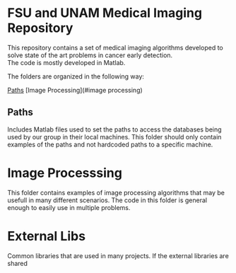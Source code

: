 FSU and UNAM Medical Imaging Repository
=========

This repository contains a set of medical imaging algorithms
developed to solve state of the art problems in cancer early detection.  
The code is mostly developed in Matlab. 

The folders are organized in the following way:

[Paths](#paths)
[Image Processing](#image processing)

## Paths
Includes Matlab files used to set the paths to access the databases
being used by our group in their local machines. This folder should only
contain examples of the paths and not hardcoded paths to a specific machine. 

# Image Processsing
This folder contains examples of image processing algorithms that may be usefull
in many different scenarios. The code in this folder is general enough to easily use in multiple problems.  

# External Libs
Common libraries that are used in many projects. If the external libraries are shared 

